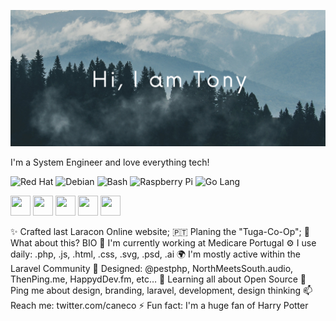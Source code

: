 ![Header Image](https://github.com/acavella/acavella/blob/master/assets/header.png)


I'm a System Engineer and love everything tech!

![Red Hat](https://img.shields.io/badge/-Red%20Hat-EE0000?logo=redhat)
![Debian](https://img.shields.io/badge/-Debian-A81D33?logo=debian)
![Bash](https://img.shields.io/badge/-Bash-4EAA25?logo=gnubash)
![Raspberry Pi](https://img.shields.io/badge/-Raspberry%20Pi-A22846?logo=raspberrypi)
![Go Lang](https://img.shields.io/badge/-Go-00ADD8?logo=go)

<img height="32" width="32" src="https://unpkg.com/simple-icons@v5/icons/redhat.svg" />
<img height="32" width="32" src="https://unpkg.com/simple-icons@v5/icons/debian.svg" />
<img height="32" width="32" src="https://unpkg.com/simple-icons@v5/icons/gnubash.svg" />
<img height="32" width="32" src="https://unpkg.com/simple-icons@v5/icons/raspberrypi.svg" />
<img height="32" width="32" src="https://unpkg.com/simple-icons@v5/icons/go.svg" />


✨ Crafted last Laracon Online website;
🇵🇹 Planing the "Tuga-Co-Op";
🍑 What about this?
BIO
🏢 I'm currently working at Medicare Portugal
⚙️ I use daily: .php, .js, .html, .css, .svg, .psd, .ai
🌍 I'm mostly active within the Laravel Community
💅 Designed: @pestphp, NorthMeetsSouth.audio, ThenPing.me, HappydDev.fm, etc…
🌱 Learning all about Open Source
💬 Ping me about design, branding, laravel, development, design thinking
📫 Reach me: twitter.com/caneco
⚡️ Fun fact: I'm a huge fan of Harry Potter

<!--
**acavella/acavella** is a ✨ _special_ ✨ repository because its `README.md` (this file) appears on your GitHub profile.

Here are some ideas to get you started:

- 🔭 I’m currently working on ...
- 🌱 I’m currently learning ...
- 👯 I’m looking to collaborate on ...
- 🤔 I’m looking for help with ...
- 💬 Ask me about ...
- 📫 How to reach me: ...
- 😄 Pronouns: ...
- ⚡ Fun fact: ...
-->
